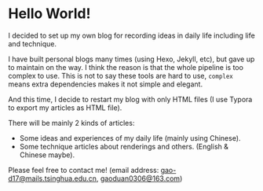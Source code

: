 # Hello World!

I decided to set up my own blog for recording ideas in daily life including life and technique.

I have built personal blogs many times (using Hexo, Jekyll, etc), but gave up to maintain on the way. I think the reason is that the whole pipeline is too complex to use. This is not to say these tools are hard to use, `complex` means extra dependencies makes it not simple and elegant.

And this time, I decide to restart my blog with only HTML files (I use Typora to export my articles as HTML file).

There will be mainly 2 kinds of articles:

- Some ideas and experiences of my daily life (mainly using Chinese).
- Some technique articles about renderings and others. (English & Chinese maybe).

Please feel free to contact me! (email address: gao-d17@mails.tsinghua.edu.cn, gaoduan0306@163.com)

